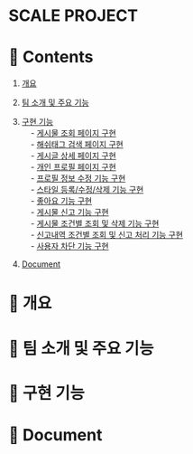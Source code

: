 # SCALE PROJECT
 
# :pushpin: Contents
1. [개요](#pushpin-개요)

2. [팀 소개 및 주요 기능](#pushpin-팀-소개-및-주요-기능)

3. [구현 기능](#pushpin-구현-기능) <br>
&nbsp;&nbsp;&nbsp;&nbsp;- [게시물 조회 페이지 구현]() <br>
&nbsp;&nbsp;&nbsp;&nbsp;- [해쉬태그 검색 페이지 구현]() <br>
&nbsp;&nbsp;&nbsp;&nbsp;- [게시글 상세 페이지 구현]() <br>
&nbsp;&nbsp;&nbsp;&nbsp;- [개인 프로필 페이지 구현]() <br>
&nbsp;&nbsp;&nbsp;&nbsp;- [프로필 정보 수정 기능 구현]() <br>
&nbsp;&nbsp;&nbsp;&nbsp;- [스타일 등록/수정/삭제 기능 구현]() <br>
&nbsp;&nbsp;&nbsp;&nbsp;- [좋아요 기능 구현]() <br>
&nbsp;&nbsp;&nbsp;&nbsp;- [게시물 신고 기능 구현]() <br>
&nbsp;&nbsp;&nbsp;&nbsp;- [게시물 조건별 조회 및 삭제 기능 구현]() <br>
&nbsp;&nbsp;&nbsp;&nbsp;- [신고내역 조건별 조회 및 신고 처리 기능 구현]() <br>
&nbsp;&nbsp;&nbsp;&nbsp;- [사용자 차단 기능 구현]() <br>

4. [Document](#pushpin-Document)
 
# :pushpin: 개요
 
# :pushpin: 팀 소개 및 주요 기능
 
# :pushpin: 구현 기능

# :pushpin: Document
